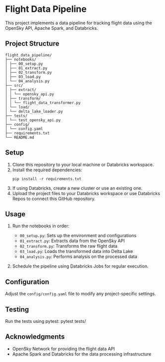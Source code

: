 # Flight Data Pipeline

This project implements a data pipeline for tracking flight data using the OpenSky API, Apache Spark, and Databricks.

## Project Structure
```
flight_data_pipeline/
├── notebooks/
│ ├── 00_setup.py
│ ├── 01_extract.py
│ ├── 02_transform.py
│ ├── 03_load.py
│ └── 04_analysis.py
├── src/
│ ├── extract/
│ │ └── opensky_api.py
│ ├── transform/
│ │ └── flight_data_transformer.py
│ └── load/
│ └── delta_lake_loader.py
├── tests/
│ └── test_opensky_api.py
├── config/
│ └── config.yaml
├── requirements.txt
└── README.md
```
## Setup

1. Clone this repository to your local machine or Databricks workspace.
2. Install the required dependencies:
   ```
   pip install -r requirements.txt
   ```
3. If using Databricks, create a new cluster or use an existing one.
4. Upload the project files to your Databricks workspace or use Databricks Repos to connect this GitHub repository.

## Usage

1. Run the notebooks in order:
   - `00_setup.py`: Sets up the environment and configurations
   - `01_extract.py`: Extracts data from the OpenSky API
   - `02_transform.py`: Transforms the raw flight data
   - `03_load.py`: Loads the transformed data into Delta Lake
   - `04_analysis.py`: Performs analysis on the processed data

2. Schedule the pipeline using Databricks Jobs for regular execution.

## Configuration

Adjust the `config/config.yaml` file to modify any project-specific settings.

## Testing

Run the tests using pytest:
pytest tests/



## Acknowledgments

- OpenSky Network for providing the flight data API
- Apache Spark and Databricks for the data processing infrastructure
